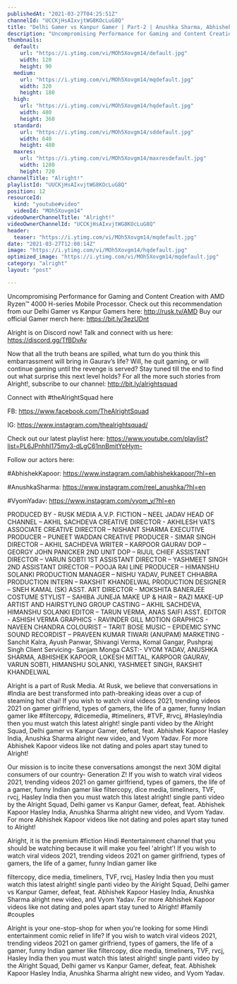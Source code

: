 ```yaml
---
publishedAt: "2021-03-27T04:25:51Z"
channelId: "UCCKjHsAIxvjtWG8KOcLuG8Q"
title: "Delhi Gamer vs Kanpur Gamer | Part-2 | Anushka Sharma, Abhishek Kapoor & Vyom Yadav | Alright!"
description: "Uncompromising Performance for Gaming and Content Creation with AMD Ryzen™️ 4000 H-series Mobile Processor. Check out this recommendation from our Delhi Gamer vs Kanpur Gamers here: http://rusk.tv/AMD\nBuy our official Gamer merch here: https://bit.ly/3ezUDnt\n\nAlright is on Discord now! Talk and connect with us here: https://discord.gg/TfBDvAv\n\nNow that all the truth beans are spilled, what turn do you think this embarrassment will bring in Gaurav’s life? Will, he quit gaming, or will continue gaming until the revenge is served? Stay tuned till the end to find out what surprise this next level holds? For all the more such stories from Alright!, subscribe to our channel: http://bit.ly/alrightsquad\n\nConnect with #theAlrightSquad here\n\nFB: https://www.facebook.com/TheAlrightSquad\n\nIG: https://www.instagram.com/thealrightsquad/\n\nCheck out our latest playlist here: https://www.youtube.com/playlist?list=PL6JPnhhI175my3-dLgC61nnBmitYpHym-\n\nFollow our actors here:\n\n#AbhishekKapoor: https://www.instagram.com/iabhishekkapoor/?hl=en\n\n#AnushkaSharma: https://www.instagram.com/reel_anushka/?hl=en\n\n#VyomYadav: https://www.instagram.com/vyom_y/?hl=en\n\nPRODUCED BY - RUSK MEDIA\nA.V.P. FICTION – NEEL JADAV\nHEAD OF CHANNEL – AKHIL SACHDEVA\nCREATIVE DIRECTOR - AKHILESH VATS\nASSOCIATE CREATIVE DIRECTOR – NISHANT SHARMA\nEXECUTIVE PRODUCER – PUNEET WADDAN\nCREATIVE PRODUCER - SIMAR SINGH\nDIRECTOR – AKHIL SACHDEVA\nWRITER – KARPOOR GAURAV\nDOP – GEORGY JOHN PANICKER\n2ND UNIT DOP – RIJUL\nCHIEF ASSISTANT DIRECTOR – VARUN SOBTI\n1ST ASSISTANT DIRECTOR – YASHMEET SINGH\n2ND ASSISTANT DIRECTOR – POOJA RAI\nLINE PRODUCER – HIMANSHU SOLANKI\nPRODUCTION MANAGER – NISHU YADAV, PUNEET CHHABRA\nPRODUCTION INTERN – RAKSHIT KHANDELWAL\nPRODUCTION DESIGNER – SNEH KAMAL (SK)\nASST. ART DIRECTOR - MOKSHITA BANERJEE\nCOSTUME STYLIST – SAHIBA JUNEJA\nMAKE UP & HAIR – RAZI MAKE-UP ARTIST AND HAIRSTYLING GROUP\nCASTING – AKHIL SACHDEVA, HIMANSHU SOLANKI\nEDITOR – TARUN VERMA, ANAS SAIFI\nASST. EDITOR - ASHISH VERMA\nGRAPHICS - RAVINDER GILL\nMOTION GRAPHICS - NAVEEN CHANDRA\nCOLOURIST – TARIT BOSE\nMUSIC – EPIDEMIC\nSYNC SOUND RECORDIST – PRAVEEN KUMAR TIWARI (ANUPAM)\nMARKETING - Sanchit Kalra, Ayush Panwar, Shivangi Verma, Komal Gangar, Pushpraj Singh\nClient Servicing- Sanjam Monga\nCAST:- VYOM YADAV, ANUSHKA SHARMA, ABHISHEK KAPOOR, LOKESH MITTAL, KARPOOR GAURAV, VARUN SOBTI, HIMANSHU SOLANKI, YASHMEET SINGH, RAKSHIT KHANDELWAL\n\nAlright is a part of Rusk Media. At Rusk, we believe that conversations in #India are best transformed into path-breaking ideas over a cup of steaming hot chai! If you wish to watch viral videos 2021, trending videos 2021 on gamer girlfriend, types of gamers, the life of a gamer, funny Indian gamer like #filtercopy, #dicemedia, #timeliners, #TVF, #rvcj, #HasleyIndia then you must watch this latest alright! single panti video by the Alright Squad, Delhi gamer vs Kanpur Gamer, defeat, feat. Abhishek Kapoor Hasley India, Anushka Sharma alright new video, and Vyom Yadav. For more Abhishek Kapoor videos like not dating and poles apart stay tuned to Alright!\n\nOur mission is to incite these conversations amongst the next 30M digital consumers of our country- Generation Z! If you wish to watch viral videos 2021, trending videos 2021 on gamer girlfriend, types of gamers, the life of a gamer, funny Indian gamer like filtercopy, dice media, timeliners, TVF, rvcj, Hasley India then you must watch this latest alright! single panti video by the Alright Squad, Delhi gamer vs Kanpur Gamer, defeat, feat. Abhishek Kapoor Hasley India, Anushka Sharma alright new video, and Vyom Yadav. For more Abhishek Kapoor videos like not dating and poles apart stay tuned to Alright!\n\nAlright, it is the premium #fiction Hindi #entertainment channel that you should be watching because it will make you feel 'alright'! If you wish to watch viral videos 2021, trending videos 2021 on gamer girlfriend, types of gamers, the life of a gamer, funny Indian gamer like\n\nfiltercopy, dice media, timeliners, TVF, rvcj, Hasley India then you must watch this latest alright! single panti video by the Alright Squad, Delhi gamer vs Kanpur Gamer, defeat, feat. Abhishek Kapoor Hasley India, Anushka Sharma alright new video, and Vyom Yadav. For more Abhishek Kapoor videos like not dating and poles apart stay tuned to Alright! #family #couples\n\nAlright is your one-stop-shop for when you're looking for some Hindi entertainment comic relief in life? If you wish to watch viral videos 2021, trending videos 2021 on gamer girlfriend, types of gamers, the life of a gamer, funny Indian gamer like filtercopy, dice media, timeliners, TVF, rvcj, Hasley India then you must watch this latest alright! single panti video by the Alright Squad, Delhi gamer vs Kanpur Gamer, defeat, feat. Abhishek Kapoor Hasley India, Anushka Sharma alright new video, and Vyom Yadav."
thumbnails:
  default:
    url: "https://i.ytimg.com/vi/MOh5Xovgm14/default.jpg"
    width: 120
    height: 90
  medium:
    url: "https://i.ytimg.com/vi/MOh5Xovgm14/mqdefault.jpg"
    width: 320
    height: 180
  high:
    url: "https://i.ytimg.com/vi/MOh5Xovgm14/hqdefault.jpg"
    width: 480
    height: 360
  standard:
    url: "https://i.ytimg.com/vi/MOh5Xovgm14/sddefault.jpg"
    width: 640
    height: 480
  maxres:
    url: "https://i.ytimg.com/vi/MOh5Xovgm14/maxresdefault.jpg"
    width: 1280
    height: 720
channelTitle: "Alright!"
playlistId: "UUCKjHsAIxvjtWG8KOcLuG8Q"
position: 12
resourceId:
  kind: "youtube#video"
  videoId: "MOh5Xovgm14"
videoOwnerChannelTitle: "Alright!"
videoOwnerChannelId: "UCCKjHsAIxvjtWG8KOcLuG8Q"
header:
  teaser: "https://i.ytimg.com/vi/MOh5Xovgm14/mqdefault.jpg"
date: "2021-03-27T12:00:14Z"
image: "https://i.ytimg.com/vi/MOh5Xovgm14/hqdefault.jpg"
optimized_image: "https://i.ytimg.com/vi/MOh5Xovgm14/mqdefault.jpg"
category: "alright"
layout: "post"

---
```

Uncompromising Performance for Gaming and Content Creation with AMD Ryzen™️ 4000 H-series Mobile Processor. Check out this recommendation from our Delhi Gamer vs Kanpur Gamers here: http://rusk.tv/AMD
Buy our official Gamer merch here: https://bit.ly/3ezUDnt

Alright is on Discord now! Talk and connect with us here: https://discord.gg/TfBDvAv

Now that all the truth beans are spilled, what turn do you think this embarrassment will bring in Gaurav’s life? Will, he quit gaming, or will continue gaming until the revenge is served? Stay tuned till the end to find out what surprise this next level holds? For all the more such stories from Alright!, subscribe to our channel: http://bit.ly/alrightsquad

Connect with #theAlrightSquad here

FB: https://www.facebook.com/TheAlrightSquad

IG: https://www.instagram.com/thealrightsquad/

Check out our latest playlist here: https://www.youtube.com/playlist?list=PL6JPnhhI175my3-dLgC61nnBmitYpHym-

Follow our actors here:

#AbhishekKapoor: https://www.instagram.com/iabhishekkapoor/?hl=en

#AnushkaSharma: https://www.instagram.com/reel_anushka/?hl=en

#VyomYadav: https://www.instagram.com/vyom_y/?hl=en

PRODUCED BY - RUSK MEDIA
A.V.P. FICTION – NEEL JADAV
HEAD OF CHANNEL – AKHIL SACHDEVA
CREATIVE DIRECTOR - AKHILESH VATS
ASSOCIATE CREATIVE DIRECTOR – NISHANT SHARMA
EXECUTIVE PRODUCER – PUNEET WADDAN
CREATIVE PRODUCER - SIMAR SINGH
DIRECTOR – AKHIL SACHDEVA
WRITER – KARPOOR GAURAV
DOP – GEORGY JOHN PANICKER
2ND UNIT DOP – RIJUL
CHIEF ASSISTANT DIRECTOR – VARUN SOBTI
1ST ASSISTANT DIRECTOR – YASHMEET SINGH
2ND ASSISTANT DIRECTOR – POOJA RAI
LINE PRODUCER – HIMANSHU SOLANKI
PRODUCTION MANAGER – NISHU YADAV, PUNEET CHHABRA
PRODUCTION INTERN – RAKSHIT KHANDELWAL
PRODUCTION DESIGNER – SNEH KAMAL (SK)
ASST. ART DIRECTOR - MOKSHITA BANERJEE
COSTUME STYLIST – SAHIBA JUNEJA
MAKE UP & HAIR – RAZI MAKE-UP ARTIST AND HAIRSTYLING GROUP
CASTING – AKHIL SACHDEVA, HIMANSHU SOLANKI
EDITOR – TARUN VERMA, ANAS SAIFI
ASST. EDITOR - ASHISH VERMA
GRAPHICS - RAVINDER GILL
MOTION GRAPHICS - NAVEEN CHANDRA
COLOURIST – TARIT BOSE
MUSIC – EPIDEMIC
SYNC SOUND RECORDIST – PRAVEEN KUMAR TIWARI (ANUPAM)
MARKETING - Sanchit Kalra, Ayush Panwar, Shivangi Verma, Komal Gangar, Pushpraj Singh
Client Servicing- Sanjam Monga
CAST:- VYOM YADAV, ANUSHKA SHARMA, ABHISHEK KAPOOR, LOKESH MITTAL, KARPOOR GAURAV, VARUN SOBTI, HIMANSHU SOLANKI, YASHMEET SINGH, RAKSHIT KHANDELWAL

Alright is a part of Rusk Media. At Rusk, we believe that conversations in #India are best transformed into path-breaking ideas over a cup of steaming hot chai! If you wish to watch viral videos 2021, trending videos 2021 on gamer girlfriend, types of gamers, the life of a gamer, funny Indian gamer like #filtercopy, #dicemedia, #timeliners, #TVF, #rvcj, #HasleyIndia then you must watch this latest alright! single panti video by the Alright Squad, Delhi gamer vs Kanpur Gamer, defeat, feat. Abhishek Kapoor Hasley India, Anushka Sharma alright new video, and Vyom Yadav. For more Abhishek Kapoor videos like not dating and poles apart stay tuned to Alright!

Our mission is to incite these conversations amongst the next 30M digital consumers of our country- Generation Z! If you wish to watch viral videos 2021, trending videos 2021 on gamer girlfriend, types of gamers, the life of a gamer, funny Indian gamer like filtercopy, dice media, timeliners, TVF, rvcj, Hasley India then you must watch this latest alright! single panti video by the Alright Squad, Delhi gamer vs Kanpur Gamer, defeat, feat. Abhishek Kapoor Hasley India, Anushka Sharma alright new video, and Vyom Yadav. For more Abhishek Kapoor videos like not dating and poles apart stay tuned to Alright!

Alright, it is the premium #fiction Hindi #entertainment channel that you should be watching because it will make you feel 'alright'! If you wish to watch viral videos 2021, trending videos 2021 on gamer girlfriend, types of gamers, the life of a gamer, funny Indian gamer like

filtercopy, dice media, timeliners, TVF, rvcj, Hasley India then you must watch this latest alright! single panti video by the Alright Squad, Delhi gamer vs Kanpur Gamer, defeat, feat. Abhishek Kapoor Hasley India, Anushka Sharma alright new video, and Vyom Yadav. For more Abhishek Kapoor videos like not dating and poles apart stay tuned to Alright! #family #couples

Alright is your one-stop-shop for when you're looking for some Hindi entertainment comic relief in life? If you wish to watch viral videos 2021, trending videos 2021 on gamer girlfriend, types of gamers, the life of a gamer, funny Indian gamer like filtercopy, dice media, timeliners, TVF, rvcj, Hasley India then you must watch this latest alright! single panti video by the Alright Squad, Delhi gamer vs Kanpur Gamer, defeat, feat. Abhishek Kapoor Hasley India, Anushka Sharma alright new video, and Vyom Yadav.